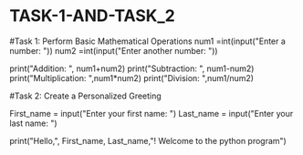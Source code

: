 # TASK-1-AND-TASK_2


#Task 1: Perform Basic Mathematical Operations
num1 =int(input("Enter a number: "))
num2 =int(input("Enter another number: "))

print("Addition: ", num1+num2)
print("Subtraction: ", num1-num2)
print("Multiplication: ",num1*num2)
print("Division: ",num1/num2)


#Task 2: Create a Personalized Greeting

First_name = input("Enter your first name: ")
Last_name = input("Enter your last name: ")

print("Hello,", First_name, Last_name,"! Welcome to the python program")

